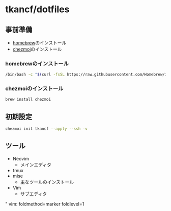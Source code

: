 # tkancf/dotfiles

## 事前準備
<!--{{{-->
- [homebrew](https://brew.sh/)のインストール
- [chezmoi](https://www.chezmoi.io/)のインストール

### homebrewのインストール

```bash
/bin/bash -c "$(curl -fsSL https://raw.githubusercontent.com/Homebrew/install/HEAD/install.sh)"
```

### chezmoiのインストール

```bash
brew install chezmoi
```
<!--}}}-->
## 初期設定

```bash
chezmoi init tkancf --apply --ssh -v
```

## ツール

- Neovim
    - メインエディタ
- tmux
- mise
    - 主なツールのインストール
- Vim
    - サブエディタ


" vim: foldmethod=marker foldlevel=1
